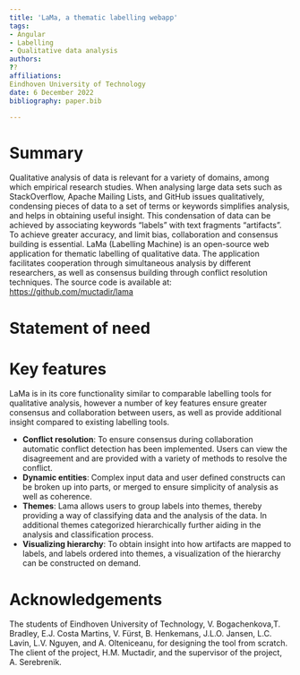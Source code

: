 ```yaml
---
title: 'LaMa, a thematic labelling webapp'
tags:
- Angular
- Labelling
- Qualitative data analysis
authors:
??
affiliations:
Eindhoven University of Technology
date: 6 December 2022
bibliography: paper.bib

---
```


# Summary

Qualitative analysis of data is relevant for a variety of domains, among which empirical research studies. When analysing large data sets such as StackOverflow, Apache Mailing Lists, and GitHub issues qualitatively, condensing pieces of data to a set of terms or keywords simplifies analysis, and helps in obtaining useful insight. This condensation of data can be achieved by associating keywords “labels” with text fragments “artifacts”. To achieve greater accuracy, and limit bias, collaboration and consensus building is essential. LaMa (Labelling Machine) is an open-source web application for thematic labelling of qualitative data. The application facilitates cooperation through simultaneous analysis by different researchers, as well as consensus building through conflict resolution techniques. The source code is available at: https://github.com/muctadir/lama

# Statement of need

# Key features
LaMa is in its core functionality similar to comparable labelling tools for qualitative analysis, however a number of key features ensure greater consensus and collaboration between users, as well as provide additional insight compared to existing labelling tools. 
- **Conflict resolution**: To ensure consensus during collaboration automatic conflict detection has been implemented. Users can view the disagreement and are provided with a variety of methods to resolve the conflict.
- **Dynamic entities**: Complex input data and user defined constructs can be broken up into parts, or merged to ensure simplicity of analysis as well as coherence.
- **Themes**: Lama allows users to group labels into themes, thereby providing a way of classifying data and the analysis of the data. In additional themes categorized hierarchically further aiding in the analysis and classification process.
- **Visualizing hierarchy**: To obtain insight into how artifacts are mapped to labels, and labels ordered into themes, a visualization of the hierarchy can be constructed on demand.

# Acknowledgements
The students of Eindhoven University of Technology, V. Bogachenkova,T. Bradley, E.J. Costa Martins, V. Fürst, B. Henkemans, J.L.O. Jansen, L.C. Lavin, L.V. Nguyen, and A. Olteniceanu, for designing the tool from scratch. The client of the project, H.M. Muctadir, and the supervisor of the project, A. Serebrenik.
